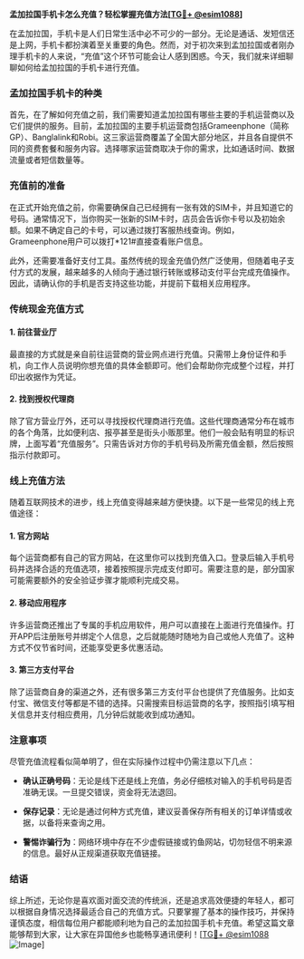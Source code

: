 **孟加拉国手机卡怎么充值？轻松掌握充值方法[[TG💪+ @esim1088](https://t.me/s/esim1088)]**

在孟加拉国，手机卡是人们日常生活中必不可少的一部分。无论是通话、发短信还是上网，手机卡都扮演着至关重要的角色。然而，对于初次来到孟加拉国或者刚办理手机卡的人来说，“充值”这个环节可能会让人感到困惑。今天，我们就来详细聊聊如何给孟加拉国的手机卡进行充值。

### 孟加拉国手机卡的种类

首先，在了解如何充值之前，我们需要知道孟加拉国有哪些主要的手机运营商以及它们提供的服务。目前，孟加拉国的主要手机运营商包括Grameenphone（简称GP）、Banglalink和Robi。这三家运营商覆盖了全国大部分地区，并且各自提供不同的资费套餐和服务内容。选择哪家运营商取决于你的需求，比如通话时间、数据流量或者短信数量等。

### 充值前的准备

在正式开始充值之前，你需要确保自己已经拥有一张有效的SIM卡，并且知道它的号码。通常情况下，当你购买一张新的SIM卡时，店员会告诉你卡号以及初始余额。如果不确定自己的卡号，可以通过拨打客服热线查询。例如，Grameenphone用户可以拨打*121#直接查看账户信息。

此外，还需要准备好支付工具。虽然传统的现金充值仍然广泛使用，但随着电子支付方式的发展，越来越多的人倾向于通过银行转账或移动支付平台完成充值操作。因此，请确认你的手机是否支持这些功能，并提前下载相关应用程序。

### 传统现金充值方式

#### 1. 前往营业厅
最直接的方式就是亲自前往运营商的营业网点进行充值。只需带上身份证件和手机，向工作人员说明你想充值的具体金额即可。他们会帮助你完成整个过程，并打印出收据作为凭证。

#### 2. 找到授权代理商
除了官方营业厅外，还可以寻找授权代理商进行充值。这些代理商通常分布在城市的各个角落，比如便利店、报亭甚至是街头小贩那里。他们一般会贴有明显的标识牌，上面写着“充值服务”。只需告诉对方你的手机号码及所需充值金额，然后按照指示付款即可。

### 线上充值方法

随着互联网技术的进步，线上充值变得越来越方便快捷。以下是一些常见的线上充值途径：

#### 1. 官方网站
每个运营商都有自己的官方网站，在这里你可以找到充值入口。登录后输入手机号码并选择合适的充值选项，接着按照提示完成支付即可。需要注意的是，部分国家可能需要额外的安全验证步骤才能顺利完成交易。

#### 2. 移动应用程序
许多运营商还推出了专属的手机应用软件，用户可以直接在上面进行充值操作。打开APP后注册账号并绑定个人信息，之后就能随时随地为自己或他人充值了。这种方式不仅节省时间，还能享受更多优惠活动。

#### 3. 第三方支付平台
除了运营商自身的渠道之外，还有很多第三方支付平台也提供了充值服务。比如支付宝、微信支付等都是不错的选择。只需搜索目标运营商的名字，按照指引填写相关信息并支付相应费用，几分钟后就能收到成功通知。

### 注意事项

尽管充值流程看似简单明了，但在实际操作过程中仍需注意以下几点：

- **确认正确号码**：无论是线下还是线上充值，务必仔细核对输入的手机号码是否准确无误。一旦提交错误，资金将无法退回。
  
- **保存记录**：无论是通过何种方式充值，建议妥善保存所有相关的订单详情或收据，以备将来查询之用。

- **警惕诈骗行为**：网络环境中存在不少虚假链接或钓鱼网站，切勿轻信不明来源的信息。最好从正规渠道获取充值链接。

### 结语

综上所述，无论你是喜欢面对面交流的传统派，还是追求高效便捷的年轻人，都可以根据自身情况选择最适合自己的充值方式。只要掌握了基本的操作技巧，并保持谨慎态度，相信每位用户都能顺利地为自己的孟加拉国手机卡充值。希望这篇文章能够帮到大家，让大家在异国他乡也能畅享通讯便利！[[TG💪+ @esim1088](https://t.me/s/esim1088) ![Image](https://i.postimg.cc/4NQfJmqS/Snipaste-2025-05-13-00-14-12.png)]